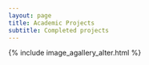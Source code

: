 ```yaml
---
layout: page
title: Academic Projects
subtitle: Completed projects
---
```

{% include image_agallery_alter.html %}

